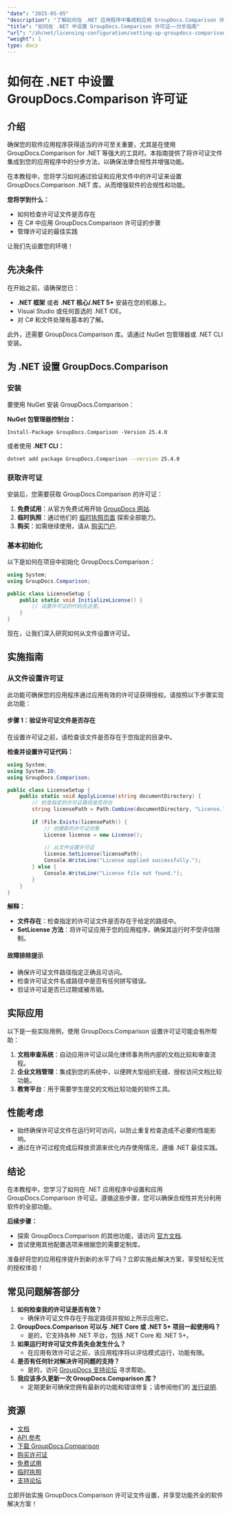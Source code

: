 ```yaml
---
"date": "2025-05-05"
"description": "了解如何在 .NET 应用程序中集成和应用 GroupDocs.Comparison 许可证文件，以实现无缝的软件合规性和功能。"
"title": "如何在 .NET 中设置 GroupDocs.Comparison 许可证——分步指南"
"url": "/zh/net/licensing-configuration/setting-up-groupdocs-comparison-license-net/"
"weight": 1
type: docs
---
```

# 如何在 .NET 中设置 GroupDocs.Comparison 许可证

## 介绍

确保您的软件应用程序获得适当的许可至关重要，尤其是在使用 GroupDocs.Comparison for .NET 等强大的工具时。本指南提供了将许可证文件集成到您的应用程序中的分步方法，以确保法律合规性并增强功能。

在本教程中，您将学习如何通过验证和应用文件中的许可证来设置 GroupDocs.Comparison .NET 库，从而增强软件的合规性和功能。

**您将学到什么：**
- 如何检查许可证文件是否存在
- 在 C# 中应用 GroupDocs.Comparison 许可证的步骤
- 管理许可证的最佳实践

让我们先设置您的环境！

## 先决条件

在开始之前，请确保您已：
- **.NET 框架** 或者 **.NET 核心/.NET 5+** 安装在您的机器上。
- Visual Studio 或任何首选的 .NET IDE。
- 对 C# 和文件处理有基本的了解。

此外，还需要 GroupDocs.Comparison 库。请通过 NuGet 包管理器或 .NET CLI 安装。

## 为 .NET 设置 GroupDocs.Comparison

### 安装

要使用 NuGet 安装 GroupDocs.Comparison：

**NuGet 包管理器控制台：**
```shell
Install-Package GroupDocs.Comparison -Version 25.4.0
```
或者使用 **.NET CLI：**
```bash
dotnet add package GroupDocs.Comparison --version 25.4.0
```

### 获取许可证

安装后，您需要获取 GroupDocs.Comparison 的许可证：
1. **免费试用**：从官方免费试用开始 [GroupDocs 网站](https://releases。groupdocs.com/comparison/net/).
2. **临时执照**：通过他们的 [临时执照页面](https://purchase.groupdocs.com/temporary-license/) 探索全部能力。
3. **购买**：如需继续使用，请从 [购买门户](https://purchase。groupdocs.com/buy).

### 基本初始化

以下是如何在项目中初始化 GroupDocs.Comparison：

```csharp
using System;
using GroupDocs.Comparison;

public class LicenseSetup {
    public static void InitializeLicense() {
        // 设置许可证的代码在这里。
    }
}
```

现在，让我们深入研究如何从文件设置许可证。

## 实施指南

### 从文件设置许可证

此功能可确保您的应用程序通过应用有效的许可证获得授权。请按照以下步骤实现此功能：

#### 步骤 1：验证许可证文件是否存在

在设置许可证之前，请检查该文件是否存在于您指定的目录中。

**检查并设置许可证代码：**
```csharp
using System;
using System.IO;
using GroupDocs.Comparison;

public class LicenseSetup {
    public static void ApplyLicense(string documentDirectory) {
        // 检查指定的许可证路径是否存在
        string licensePath = Path.Combine(documentDirectory, "License.lic");
        
        if (File.Exists(licensePath)) {
            // 创建新的许可证对象
            License license = new License();
            
            // 从文件设置许可证
            license.SetLicense(licensePath);
            Console.WriteLine("License applied successfully.");
        } else {
            Console.WriteLine("License file not found.");
        }
    }
}
```

**解释：**
- **文件存在**：检查指定的许可证文件是否存在于给定的路径中。
- **SetLicense 方法**：将许可证应用于您的应用程序，确保其运行时不受评估限制。

#### 故障排除提示

- 确保许可证文件路径指定正确且可访问。
- 检查许可证文件名或路径中是否有任何拼写错误。
- 验证许可证是否已过期或被吊销。

## 实际应用

以下是一些实际用例，使用 GroupDocs.Comparison 设置许可证可能会有所帮助：
1. **文档审查系统**：自动应用许可证以简化律师事务所内部的文档比较和审查流程。
2. **企业文档管理**：集成到您的系统中，以便跨大型组织无缝、授权访问文档比较功能。
3. **教育平台**：用于需要学生提交的文档比较功能的软件工具。

## 性能考虑

- 始终确保许可证文件在运行时可访问，以防止重复检查造成不必要的性能影响。
- 通过在许可过程完成后释放资源来优化内存使用情况，遵循 .NET 最佳实践。

## 结论

在本教程中，您学习了如何在 .NET 应用程序中设置和应用 GroupDocs.Comparison 许可证。遵循这些步骤，您可以确保合规性并充分利用软件的全部功能。 

**后续步骤：**
- 探索 GroupDocs.Comparison 的其他功能，请访问 [官方文档](https://docs。groupdocs.com/comparison/net/).
- 尝试使用其他配置选项来根据您的需要定制库。

准备好将您的应用程序提升到新的水平了吗？立即实施此解决方案，享受轻松无忧的授权体验！

## 常见问题解答部分

1. **如何检查我的许可证是否有效？**
   - 确保许可证文件存在于指定路径并按如上所示应用它。
2. **GroupDocs.Comparison 可以与 .NET Core 或 .NET 5+ 项目一起使用吗？**
   - 是的，它支持各种 .NET 平台，包括 .NET Core 和 .NET 5+。
3. **如果运行时许可证文件丢失会发生什么？**
   - 在应用有效许可证之前，该应用程序将以评估模式运行，功能有限。
4. **是否有任何针对解决许可问题的支持？**
   - 是的，访问 [GroupDocs 支持论坛](https://forum.groupdocs.com/c/comparison/) 寻求帮助。
5. **我应该多久更新一次 GroupDocs.Comparison 库？**
   - 定期更新可确保您拥有最新的功能和错误修复；请参阅他们的 [发行说明](https://releases。groupdocs.com/comparison/net/).

## 资源
- [文档](https://docs.groupdocs.com/comparison/net/)
- [API 参考](https://reference.groupdocs.com/comparison/net/)
- [下载 GroupDocs.Comparison](https://releases.groupdocs.com/comparison/net/)
- [购买许可证](https://purchase.groupdocs.com/buy)
- [免费试用](https://releases.groupdocs.com/comparison/net/)
- [临时执照](https://purchase.groupdocs.com/temporary-license/)
- [支持论坛](https://forum.groupdocs.com/c/comparison/)

立即开始实施 GroupDocs.Comparison 许可证文件设置，并享受功能齐全的软件解决方案！